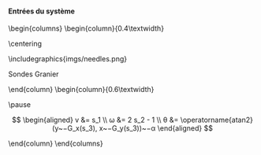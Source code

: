 #### Entrées du système


\begin{columns}
\begin{column}{0.4\textwidth}

\centering

\includegraphics{imgs/needles.png}

Sondes Granier

\end{column}
\begin{column}{0.6\textwidth}

\pause

$$
\begin{aligned}
v &= s_1 \\
ω &= 2 s_2 - 1 \\
θ &= \operatorname{atan2}(y~−G_x(s_3), x~−G_y(s_3))~−α
\end{aligned}
$$

\end{column}
\end{columns}
